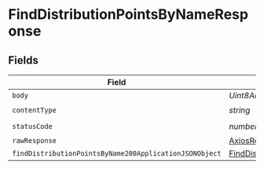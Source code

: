 # FindDistributionPointsByNameResponse


## Fields

| Field                                                                                                                       | Type                                                                                                                        | Required                                                                                                                    | Description                                                                                                                 |
| --------------------------------------------------------------------------------------------------------------------------- | --------------------------------------------------------------------------------------------------------------------------- | --------------------------------------------------------------------------------------------------------------------------- | --------------------------------------------------------------------------------------------------------------------------- |
| `body`                                                                                                                      | *Uint8Array*                                                                                                                | :heavy_minus_sign:                                                                                                          | N/A                                                                                                                         |
| `contentType`                                                                                                               | *string*                                                                                                                    | :heavy_check_mark:                                                                                                          | N/A                                                                                                                         |
| `statusCode`                                                                                                                | *number*                                                                                                                    | :heavy_check_mark:                                                                                                          | N/A                                                                                                                         |
| `rawResponse`                                                                                                               | [AxiosResponse>](https://axios-http.com/docs/res_schema)                                                                    | :heavy_minus_sign:                                                                                                          | N/A                                                                                                                         |
| `findDistributionPointsByName200ApplicationJSONObject`                                                                      | [FindDistributionPointsByName200ApplicationJSON](../../models/operations/finddistributionpointsbyname200applicationjson.md) | :heavy_minus_sign:                                                                                                          | OK                                                                                                                          |